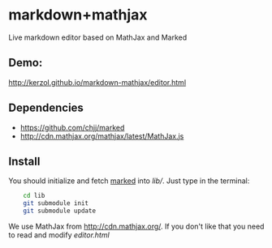 markdown+mathjax
================
Live markdown editor based on MathJax and Marked


## Demo:

http://kerzol.github.io/markdown-mathjax/editor.html


## Dependencies

- https://github.com/chjj/marked
- http://cdn.mathjax.org/mathjax/latest/MathJax.js


## Install

You should initialize and fetch
[marked](https://github.com/chjj/marked) into _lib/_.
Just type in the terminal:

```bash
    cd lib
    git submodule init
    git submodule update
```

We use MathJax from http://cdn.mathjax.org/. 
If you don't like that you need to read and modify _editor.html_
